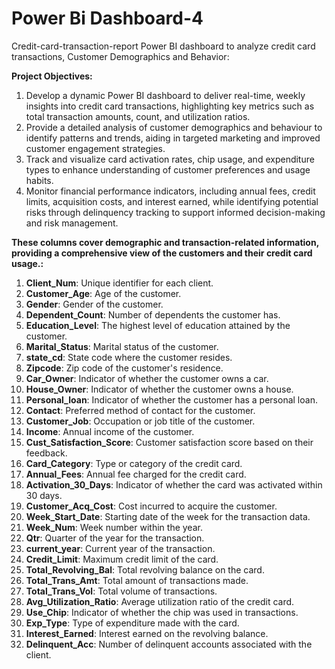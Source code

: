 # Power Bi Dashboard-4
Credit-card-transaction-report
Power BI dashboard to analyze credit card transactions, Customer Demographics and Behavior:


**Project Objectives:**

1. Develop a dynamic Power BI dashboard to deliver real-time, weekly insights into credit card transactions, highlighting key metrics such as total transaction amounts, count, and utilization ratios.
2. Provide a detailed analysis of customer demographics and behaviour to identify patterns and trends, aiding in targeted marketing and improved customer engagement strategies.
3. Track and visualize card activation rates, chip usage, and expenditure types to enhance understanding of customer preferences and usage habits.
4. Monitor financial performance indicators, including annual fees, credit limits, acquisition costs, and interest earned, while identifying potential risks through delinquency tracking to support informed decision-making and risk management.



**These columns cover demographic and transaction-related information, providing a comprehensive view of the customers and their credit card usage.:**

1. **Client_Num**: Unique identifier for each client.
2. **Customer_Age**: Age of the customer.
3. **Gender**: Gender of the customer.
4. **Dependent_Count**: Number of dependents the customer has.
5. **Education_Level**: The highest level of education attained by the customer.
6. **Marital_Status**: Marital status of the customer.
7. **state_cd**: State code where the customer resides.
8. **Zipcode**: Zip code of the customer's residence.
9. **Car_Owner**: Indicator of whether the customer owns a car.
10. **House_Owner**: Indicator of whether the customer owns a house.
11. **Personal_loan**: Indicator of whether the customer has a personal loan.
12. **Contact**: Preferred method of contact for the customer.
13. **Customer_Job**: Occupation or job title of the customer.
14. **Income**: Annual income of the customer.
15. **Cust_Satisfaction_Score**: Customer satisfaction score based on their feedback.
16. **Card_Category**: Type or category of the credit card.
17. **Annual_Fees**: Annual fee charged for the credit card.
18. **Activation_30_Days**: Indicator of whether the card was activated within 30 days.
19. **Customer_Acq_Cost**: Cost incurred to acquire the customer.
20. **Week_Start_Date**: Starting date of the week for the transaction data.
21. **Week_Num**: Week number within the year.
22. **Qtr**: Quarter of the year for the transaction.
23. **current_year**: Current year of the transaction.
24. **Credit_Limit**: Maximum credit limit of the card.
25. **Total_Revolving_Bal**: Total revolving balance on the card.
26. **Total_Trans_Amt**: Total amount of transactions made.
27. **Total_Trans_Vol**: Total volume of transactions.
28. **Avg_Utilization_Ratio**: Average utilization ratio of the credit card.
29. **Use_Chip**: Indicator of whether the chip was used in transactions.
30. **Exp_Type**: Type of expenditure made with the card.
31. **Interest_Earned**: Interest earned on the revolving balance.
32. **Delinquent_Acc**: Number of delinquent accounts associated with the client.


